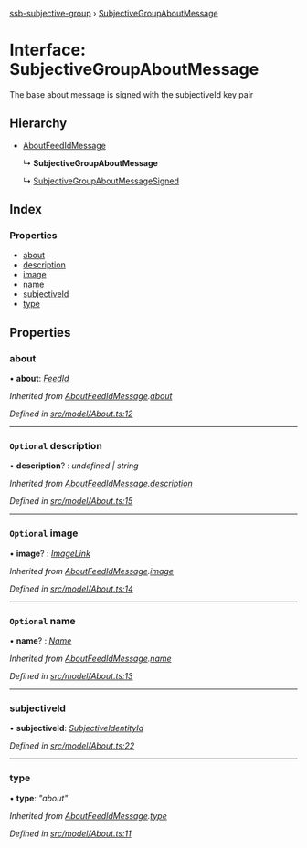 [ssb-subjective-group](../README.md) › [SubjectiveGroupAboutMessage](subjectivegroupaboutmessage.md)

# Interface: SubjectiveGroupAboutMessage

The base about message is signed with the subjectiveId key pair

## Hierarchy

* [AboutFeedIdMessage](aboutfeedidmessage.md)

  ↳ **SubjectiveGroupAboutMessage**

  ↳ [SubjectiveGroupAboutMessageSigned](subjectivegroupaboutmessagesigned.md)

## Index

### Properties

* [about](subjectivegroupaboutmessage.md#about)
* [description](subjectivegroupaboutmessage.md#optional-description)
* [image](subjectivegroupaboutmessage.md#optional-image)
* [name](subjectivegroupaboutmessage.md#optional-name)
* [subjectiveId](subjectivegroupaboutmessage.md#subjectiveid)
* [type](subjectivegroupaboutmessage.md#type)

## Properties

###  about

• **about**: *[FeedId](../README.md#feedid)*

*Inherited from [AboutFeedIdMessage](aboutfeedidmessage.md).[about](aboutfeedidmessage.md#about)*

*Defined in [src/model/About.ts:12](https://github.com/gpicron/ssb-subjective-group/blob/3740865/src/model/About.ts#L12)*

___

### `Optional` description

• **description**? : *undefined | string*

*Inherited from [AboutFeedIdMessage](aboutfeedidmessage.md).[description](aboutfeedidmessage.md#optional-description)*

*Defined in [src/model/About.ts:15](https://github.com/gpicron/ssb-subjective-group/blob/3740865/src/model/About.ts#L15)*

___

### `Optional` image

• **image**? : *[ImageLink](../README.md#imagelink)*

*Inherited from [AboutFeedIdMessage](aboutfeedidmessage.md).[image](aboutfeedidmessage.md#optional-image)*

*Defined in [src/model/About.ts:14](https://github.com/gpicron/ssb-subjective-group/blob/3740865/src/model/About.ts#L14)*

___

### `Optional` name

• **name**? : *[Name](../README.md#name)*

*Inherited from [AboutFeedIdMessage](aboutfeedidmessage.md).[name](aboutfeedidmessage.md#optional-name)*

*Defined in [src/model/About.ts:13](https://github.com/gpicron/ssb-subjective-group/blob/3740865/src/model/About.ts#L13)*

___

###  subjectiveId

• **subjectiveId**: *[SubjectiveIdentityId](../README.md#subjectiveidentityid)*

*Defined in [src/model/About.ts:22](https://github.com/gpicron/ssb-subjective-group/blob/3740865/src/model/About.ts#L22)*

___

###  type

• **type**: *"about"*

*Inherited from [AboutFeedIdMessage](aboutfeedidmessage.md).[type](aboutfeedidmessage.md#type)*

*Defined in [src/model/About.ts:11](https://github.com/gpicron/ssb-subjective-group/blob/3740865/src/model/About.ts#L11)*
